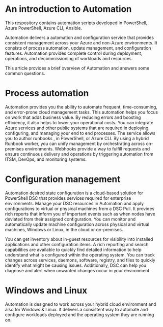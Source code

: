 # An introduction to Automation

This respository contains automation scripts developed in PowerShell, Azure PowerShell, Azure CLI, Ansible.

Automation delivers a automation and configuration service that provides consistent management across your Azure and non-Azure environments. It consists of process automation, update management, and configuration features. Automation provides complete control during deployment, operations, and decommissioning of workloads and resources. 

This article provides a brief overview of Automation and answers some common questions.

# Process automation

Automation provides you the ability to automate frequent, time-consuming, and error-prone cloud management tasks. This automation helps you focus on work that adds business value. By reducing errors and boosting efficiency, it also helps to lower your operational costs. You can integrate Azure services and other public systems that are required in deploying, configuring, and managing your end to end processes. The service allows you to author runbooks , in PowerShell, or Azure CLI. By using a hybrid Runbook worker, you can unify management by orchestrating across on-premises environments. Webhooks provide a way to fulfill requests and ensure continuous delivery and operations by triggering automation from ITSM, DevOps, and monitoring systems.

# Configuration management

Automation desired state configuration is a cloud-based solution for PowerShell DSC that provides services required for enterprise environments. Manage your DSC resources in Automation and apply configurations to virtual or physical machines from a DSC Pull. It provides rich reports that inform you of important events such as when nodes have deviated from their assigned configuration. You can monitor and automatically update machine configuration across physical and virtual machines, Windows or Linux, in the cloud or on-premises.

You can get inventory about in-guest resources for visibility into installed applications and other configuration items. A rich reporting and search capabilities are available to quickly find detailed information to help understand what is configured within the operating system. You can track changes across services, daemons, software, registry, and files to quickly identify what might be causing issues. Additionally, DSC can help you diagnose and alert when unwanted changes occur in your environment.

# Windows and Linux
Automation is designed to work across your hybrid cloud environment and also for Windows & Linux. It delivers a consistent way to automate and configure workloads deployed and the operating system they are running on.
